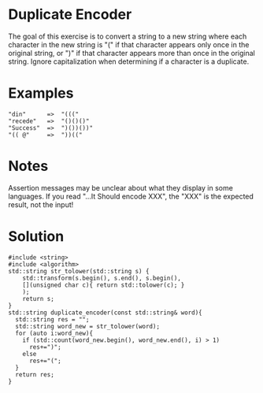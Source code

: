 # Duplicate Encoder
The goal of this exercise is to convert a string to a new string where each character in the new string is "(" if that character appears 
only once in the original string, or ")" if that character appears more than once in the original string. Ignore capitalization when determining 
if a character is a duplicate.

# Examples
```
"din"      =>  "((("
"recede"   =>  "()()()"
"Success"  =>  ")())())"
"(( @"     =>  "))((" 
```
# Notes
Assertion messages may be unclear about what they display in some languages. If you read "...It Should encode XXX", the "XXX" is the expected result, not the input!
# Solution
```
#include <string>
#include <algorithm>
std::string str_tolower(std::string s) {
    std::transform(s.begin(), s.end(), s.begin(), 
    [](unsigned char c){ return std::tolower(c); } 
    );
    return s;
}
std::string duplicate_encoder(const std::string& word){
  std::string res = "";
  std::string word_new = str_tolower(word);
  for (auto i:word_new){
    if (std::count(word_new.begin(), word_new.end(), i) > 1)
      res+=")";
    else
      res+="(";  
  }
  return res;
}
```